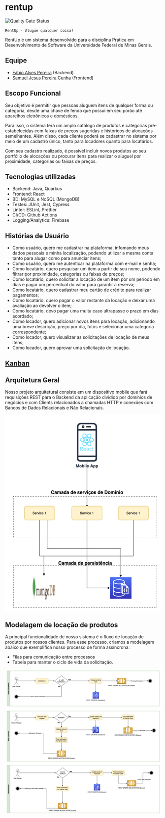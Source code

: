 # rentup
[![Quality Gate Status](https://sonarcloud.io/api/project_badges/measure?project=rentup&metric=alert_status)](https://sonarcloud.io/dashboard?id=rentup)

    RentUp - Alugue qualquer coisa!

RentUp é um sistema desenvolvido para a disciplina Prática em Desenvolvimento de Software da Universidade Federal de Minas Gerais.

## Equipe

- [Fábio Alves Pereira](https://github.com/fabiopereira96) (Backend)
- [Samuel Jesus Pereira Cunha](https://github.com/samuelcunha) (Frontend)

## Escopo Funcional

Seu objetivo é permitir que pessoas aluguem itens de qualquer forma ou categoria, desde uma chave de fenda que possui em seu porão até aparelhos eletrônicos e domésticos.

Para isso, o sistema terá um amplo catálogo de produtos e categorias pré-estabelecidas com faixas de preços sugeridas e históricos de alocações semelhantes. Além disso, cada cliente poderá se cadastrar no sistema por meio de um cadastro único, tanto para locadores quanto para locatários.

Com seu cadastro realizado, é possível incluir novos produtos ao seu portfólio de alocações ou procurar itens para realizar o aluguel por proximidade, categorias ou faixas de preços.

## Tecnologias utilizadas

- Backend: Java, Quarkus
- Frontend: React
- BD: MySQL e NoSQL (MongoDB)
- Testes: JUnit, Jest, Cypress
- Linter: ESLint, Prettier
- CI/CD: Github Actions
- Logging/Analytics: Firebase

## Histórias de Usuário

- Como usuário, quero me cadastrar na plataforma, infomando meus dados pessoais e minha localização, podendo utilizar a mesma conta tanto para alugar como para anunciar itens;
- Como usuário, quero me autenticar na plataforma com e-mail e senha;
- Como locatário, quero pesquisar um item a partir de seu nome, podendo filtrar por proximidade, categorias ou faixas de preços;
- Como locatário, quero solicitar a locação de um item por um período em dias e pagar um percentual do valor para garantir a reserva;
- Como locatário, quero cadastrar meu cartão de crédito para realizar pagamentos;
- Como locatário, quero pagar o valor restante da locação e deixar uma avaliação ao devolver o item;
- Como locatário, devo pagar uma multa caso ultrapasse o prazo em dias acordado;
- Como locador, quero adicionar novos itens para locação, adicionando uma breve descrição, preço por dia, fotos e selecionar uma categoria correspondente;
- Como locador, quero visualizar as solicitações de locação de meus itens;
- Como locador, quero aprovar uma solicitação de locação.

## [Kanban](https://github.com/samuelcunha/rentup/projects/1)

## Arquitetura Geral

Nosso projeto arquitetural consiste em um dispositivo mobile que fará requisições
REST para o Backend da aplicação dividido por domínios de negócios e com Clients
relacionados a chamadas HTTP e conexões com Bancos de Dados Relacionais e Não Relacionais.

![Diagram](src/main/resources/imgs/desenho-arquitetural-rentup-ARQ-GERAL.png)

## Modelagem de locação de produtos

A principal funcionalidade de nosso sistema é o fluxo de locação de produtos por nossos clientes.
Para esse processo, criamos a modelagem abaixo que exemplifica nosso processo de forma assíncrona:

- Filas para comunicação entre processos
- Tabela para manter o ciclo de vida da solicitação.

![Modelagem locacao](src/main/resources/imgs/desenho-arquitetural-rentup-locacao.png)

